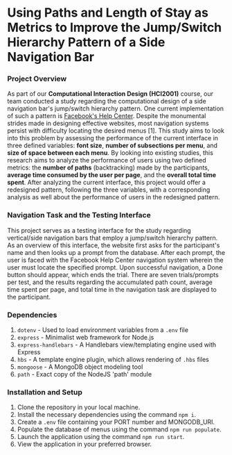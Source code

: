 # Using Paths and Length of Stay as Metrics to Improve the Jump/Switch Hierarchy Pattern of a Side Navigation Bar

### Project Overview
As part of our **Computational Interaction Design (HCI2001)** course, our team conducted a study regarding the computational design of a side navigation bar's jump/switch hierarchy pattern. One current implementation of such a pattern is [Facebook's Help Center](https://www.facebook.com/help/). Despite the monumental strides made in designing effective websites, most navigation systems persist with difficulty locating the desired menus [1]. This study aims to look into this problem by assessing the performance of the current interface in three defined variables: **font size**, **number of subsections per menu**, and **size of space between each menu**. By looking into existing studies, this research aims to analyze the performance of users using two defined metrics: the **number of paths** (backtracking) made by the participants, **average time consumed by the user per page**, and the **overall total time spent**. After analyzing the current interface, this project would offer a redesigned pattern, following the three variables, with a corresponding analysis as well about the performance of users in the redesigned pattern.

### Navigation Task and the Testing Interface
This project serves as a testing interface for the study regarding vertical/side navigation bars that employ a jump/switch hierarchy pattern. As an overview of this interface, the website first asks for the participant's name and then looks up a prompt from the database. After each prompt, the user is faced with the Facebook Help Center navigation system wherein the user must locate the specified prompt. Upon successful navigation, a Done button should appear, which ends the trial. There are seven trials/prompts per test, and the results regarding the accumulated path count, average time spent per page, and total time in the navigation task are displayed to the participant. 

### Dependencies
1. `dotenv` - Used to load environment variables from a `.env` file
2. `express` - Minimalist web framework for Node.js
3. `express-handlebars` - A Handlebars view/templating engine used with Express
4. `hbs` - A template engine plugin, which allows rendering of `.hbs` files
5. `mongoose` - A MongoDB object modeling tool
6. `path` - Exact copy of the NodeJS 'path' module

### Installation and Setup
1. Clone the repository in your local machine.
2. Install the necessary dependencies using the command `npm i`.
3. Create a `.env` file containing your PORT number and MONGODB_URI.
4. Populate the database of menus using the command `npm run populate`.
5. Launch the application using the command `npm run start`.
6. View the application in your preferred browser.
